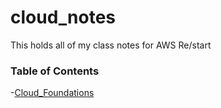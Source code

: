 # cloud_notes
This holds all of my class notes for AWS Re/start

### Table of Contents
-[Cloud_Foundations](./cloudfoundations.md)
